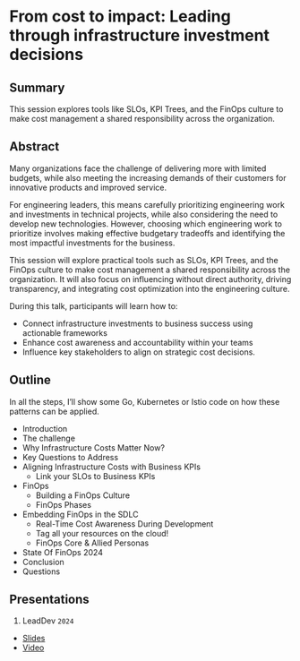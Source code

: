 # From cost to impact: Leading through infrastructure investment decisions

## Summary

This session explores tools like SLOs, KPI Trees, and the FinOps culture to make cost management a shared responsibility across the organization.

## Abstract

Many organizations face the challenge of delivering more with limited budgets, while also meeting the increasing demands of their customers for innovative products and improved service.

For engineering leaders, this means carefully prioritizing engineering work and investments in technical projects, while also considering the need to develop new technologies. However, choosing which engineering work to prioritize involves making effective budgetary tradeoffs and identifying the most impactful investments for the business. 

This session will explore practical tools such as SLOs, KPI Trees, and the FinOps culture to make cost management a shared responsibility across the organization. It will also focus on influencing without direct authority, driving transparency, and integrating cost optimization into the engineering culture. 

During this talk, participants will learn how to:

* Connect infrastructure investments to business success using actionable frameworks
* Enhance cost awareness and accountability within your teams
* Influence key stakeholders to align on strategic cost decisions.

## Outline

In all the steps, I’ll show some Go, Kubernetes or Istio code on how these
patterns can be applied.

* Introduction
* The challenge
* Why Infrastructure Costs Matter Now?
* Key Questions to Address
* Aligning Infrastructure Costs with Business KPIs
    * Link your SLOs to Business KPIs
* FinOps
    * Building a FinOps Culture
    * FinOps Phases
* Embedding FinOps in the SDLC
    * Real-Time Cost Awareness During Development
    * Tag all your resources on the cloud!
    * FinOps Core & Allied Personas
* State Of FinOps 2024
* Conclusion
* Questions

## Presentations

1. LeadDev `2024`
- [Slides](https://leaddev.com/wp-content/uploads/2024/11/LeadingEng-Berlin_-Leading-through-infrastructure-investment-decisions.pdf) 
- [Video](https://leaddev.com/leadership/from-cost-to-impact-leading-through-infrastructure-investment-decisions)
